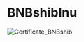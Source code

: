 # BNBshibInu

![Certificate_BNBshib](https://user-images.githubusercontent.com/81981737/147820892-fb2f2cdf-963c-4701-9752-66e3512fce75.jpg)
